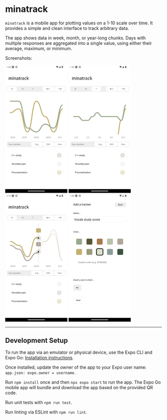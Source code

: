 # minatrack

`minatrack` is a mobile app for plotting values on a 1-10 scale over time. 
It provides a simple and clean interface to track arbitrary data.

The app shows data in week, month, or year-long chunks. Days with multiple responses are aggregated into a single value, using either their average, maximum, or minimum.

Screenshots:

<img src="./readme-assets/screenshot1.png" width="200" style="display: inline-block">
<img src="./readme-assets/screenshot2.png" width="200" style="display: inline-block">
<img src="./readme-assets/screenshot4.png" width="200" style="display: inline-block">
<img src="./readme-assets/screenshot3.png" width="200" style="display: inline-block">

---

## Development Setup

To run the app via an emulator or physical device, use the Expo CLI and Expo Go:
[Installation instructions](https://docs.expo.dev/get-started/installation/).

Once installed, update the owner of the app to your Expo user name:
`app.json: expo.owner = username`.

Run `npm install` once and then `npx expo start` to run the app. The Expo Go mobile app will bundle and download the app based on the provided QR code.

Run unit tests with `npm run test`.

Run linting via ESLint with `npm run lint`.
